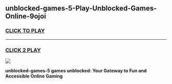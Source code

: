 
## unblocked-games-5-Play-Unblocked-Games-Online-9ojoi
<h3>
<a href="https://premium76.site?title=unblocked-games-5&ref=24A">CLICK TO PLAY</a></h3>
<hr>

<h3>
<a href="https://premium76.site?title=unblocked-games-5&ref=24A">CLICK 2 PLAY</a>
  
</h3>

<a href="https://premium76.site?title=unblocked-games-5&ref=24A"><img src="https://clearcache.store/games.png"></a>


**unblocked-games-5 games unblocked: Your Gateway to Fun and Accessible Online Gaming**
